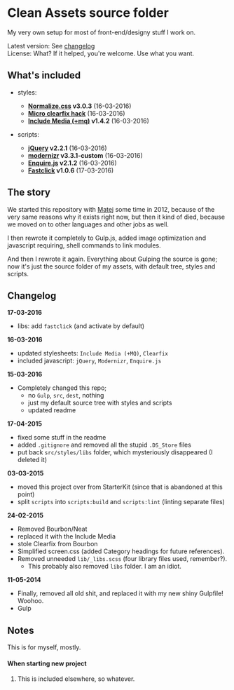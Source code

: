 # Clean Assets source folder

My very own setup for most of front-end/designy stuff I work on.

Latest version: See [changelog](#changelog)  
License: What? If it helped, you're welcome. Use what you want.

## What's included
- styles:
  - **[Normalize.css](github.com/necolas/normalize.css) v3.0.3** (16-03-2016)
  - **[Micro clearfix hack](https://github.com/thoughtbot/bourbon/blob/master/core/bourbon/library/_clearfix.scss)** (16-03-2016)
  - **[Include Media (+mq)](http://include-media.com) v1.4.2** (16-03-2016)

- scripts:
  - **[jQuery](http://jquery.com/download/#jquery-2-x) v2.2.1** (16-03-2016)
  - **[modernizr](http://modernizr.com/download/?-adownload-backdropfilter-canvas-canvastext-cookies-cors-cssanimations-csstransforms-csstransitions-cssvhunit-cssvwunit-emoji-hashchange-history-inlinesvg-input-inputtypes-matchmedia-queryselector-srcset-svg-svgasimg-svgclippaths-svgfilters-touchevents-video-setclasses) v3.3.1-custom** (16-03-2016)
  - **[Enquire.js](http://wicky.nillia.ms/enquire.js) v2.1.2** (16-03-2016)
  - **[Fastclick](https://github.com/ftlabs/fastclick) v1.0.6** (17-03-2016)

## The story

We started this repository with [Matej](http://hrescak.com/) some time in 2012, because of the very same reasons why it exists right now, but then it kind of died, because we moved on to other languages and other jobs as well.

I then rewrote it completely to Gulp.js, added image optimization and javascript requiring, shell commands to link modules.

And then I rewrote it again. Everything about Gulping the source is gone; now it's just the source folder of my assets, with default tree, styles and scripts.

## Changelog

**17-03-2016**
- libs: add `fastclick` (and activate by default)

**16-03-2016**
- updated stylesheets: `Include Media (+MQ)`, `Clearfix`
- included javascript: `jQuery`, `Modernizr`, `Enquire.js`

**15-03-2016**
- Completely changed this repo;
  - no `Gulp`, `src`, `dest`, nothing
  - just my default source tree with styles and scripts
  - updated readme

**17-04-2015**
- fixed some stuff in the readme
- added `.gitignore` and removed all the stupid `.DS_Store` files
- put back `src/styles/libs` folder, which mysteriously disappeared (I deleted it)

**03-03-2015**
- moved this project over from StarterKit (since that is abandoned at this point)
- split `scripts` into `scripts:build` and `scripts:lint` (linting separate files)

**24-02-2015**
- Removed Bourbon/Neat
- replaced it with the Include Media
- stole Clearfix from Bourbon
- Simplified screen.css (added Category headings for future references).
- Removed unneeded `lib/_libs.scss` (four library files used, remember?).
  - This probably also removed `libs` folder. I am an idiot.

**11-05-2014**
- Finally, removed all old shit, and replaced it with my new shiny Gulpfile! Woohoo.
- Gulp

## Notes

This is for myself, mostly.

#### When starting new project
1. This is included elsewhere, so whatever.
